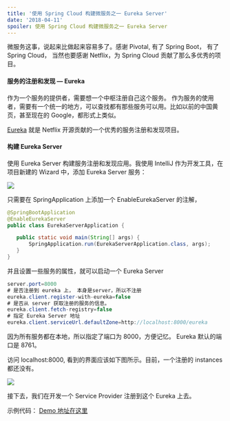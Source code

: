 ```yaml
---
title: '使用 Spring Cloud 构建微服务之一 Eureka Server'
date: '2018-04-11'
spoiler: 使用 Spring Cloud 构建微服务之一 Eureka Server
---
```


微服务这事，说起来比做起来容易多了。感谢 Pivotal, 有了 Spring Boot， 有了 Spring Cloud， 当然也要感谢
Netflix，为 Spring Cloud 贡献了那么多优秀的项目。

#### 服务的注册和发现 — Eureka

作为一个服务的提供者，需要想一个中枢注册自己这个服务。
作为服务的使用者，需要有一个统一的地方，可以查找都有那些服务可以用。比如以前的中国黄页，甚至现在的 Google，都形式上类似。

[Eureka](https://cloud.spring.io/spring-cloud-netflix/) 就是 Netflix
开源贡献的一个优秀的服务注册和发现项目。

#### 构建 Eureka Server

使用 Eureka Server 构建服务注册和发现应用。我使用 IntelliJ 作为开发工具，在项目新建的 Wizard 中，添加 Eureka
Server 服务：

![](https://cdn-images-1.medium.com/max/800/1*r2TUXrg6g9wOf2qynWV-3g.png)

只需要在 SpringApplication 上添加一个 EnableEurekaServer 的注解，

```java
@SpringBootApplication
@EnableEurekaServer
public class EurekaServerApplication {

   public static void main(String[] args) {
       SpringApplication.run(EurekaServerApplication.class, args);
   }
}
```

并且设置一些服务的属性，就可以启动一个 Eureka Server

```java
server.port=8000
# 是否注册到 eureka 上， 本身是server，所以不注册
eureka.client.register-with-eureka=false
# 是否从 server 获取注册的服务的信息。
eureka.client.fetch-registry=false
# 指定 Eureka Server 地址
eureka.client.serviceUrl.defaultZone=http://localhost:8000/eureka
```

因为所有服务都在本地，所以指定了端口为 8000，方便记忆。 Eureka 默认的端口是 8761。

访问 localhost:8000, 看到的界面应该如下图所示。目前，一个注册的 instances 都还没有。

![](https://cdn-images-1.medium.com/max/1600/1*haL0fhosQOYLBTOUBaylzg.png)

接下去，我们在开发一个 Service Provider 注册到这个 Eureka 上去。

示例代码： [Demo 地址在这里](https://github.com/jun1st/eureka-server)